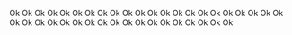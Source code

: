 Ok
Ok
Ok
Ok
Ok
Ok
Ok
Ok
Ok
Ok
Ok
Ok
Ok
Ok
Ok
Ok
Ok
Ok
Ok
Ok
Ok
Ok
Ok
Ok
Ok
Ok
Ok
Ok
Ok
Ok
Ok
Ok
Ok
Ok
Ok
Ok
Ok
Ok
Ok
Ok
